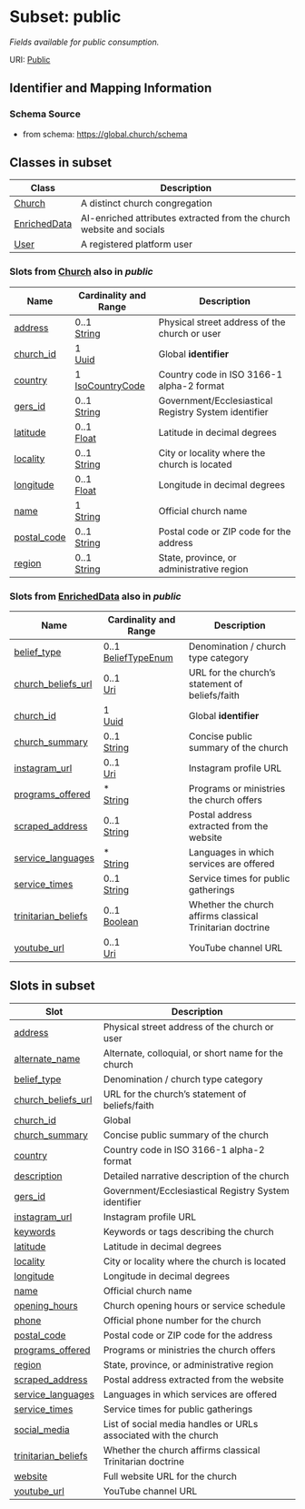 # Subset: public 


_Fields available for public consumption._



URI: [Public](Public.md)



## Identifier and Mapping Information






### Schema Source


* from schema: https://global.church/schema












        


        


        



        


        

        


        

        

        


        

        




        


        


        

        

        

        

        

        

        


        


        

        





        



        

        


        




        



        


        






## Classes in subset

| Class | Description |
| --- | --- |
| [Church](Church.md) | A distinct church congregation |
| [EnrichedData](EnrichedData.md) | AI-enriched attributes extracted from the church website and socials |
| [User](User.md) | A registered platform user |


### Slots from [Church](Church.md) also in _public_

| Name | Cardinality and Range | Description |
| ---  | ---  | --- |
| [address](address.md) | 0..1 <br/> [String](String.md) | Physical street address of the church or user  |
| [church_id](church_id.md) | 1 <br/> [Uuid](Uuid.md) | Global **identifier** |
| [country](country.md) | 1 <br/> [IsoCountryCode](IsoCountryCode.md) | Country code in ISO 3166-1 alpha-2 format  |
| [gers_id](gers_id.md) | 0..1 <br/> [String](String.md) | Government/Ecclesiastical Registry System identifier  |
| [latitude](latitude.md) | 0..1 <br/> [Float](Float.md) | Latitude in decimal degrees  |
| [locality](locality.md) | 0..1 <br/> [String](String.md) | City or locality where the church is located  |
| [longitude](longitude.md) | 0..1 <br/> [Float](Float.md) | Longitude in decimal degrees  |
| [name](name.md) | 1 <br/> [String](String.md) | Official church name  |
| [postal_code](postal_code.md) | 0..1 <br/> [String](String.md) | Postal code or ZIP code for the address  |
| [region](region.md) | 0..1 <br/> [String](String.md) | State, province, or administrative region  |

### Slots from [EnrichedData](EnrichedData.md) also in _public_

| Name | Cardinality and Range | Description |
| ---  | ---  | --- |
| [belief_type](belief_type.md) | 0..1 <br/> [BeliefTypeEnum](BeliefTypeEnum.md) | Denomination / church type category  |
| [church_beliefs_url](church_beliefs_url.md) | 0..1 <br/> [Uri](Uri.md) | URL for the church’s statement of beliefs/faith  |
| [church_id](church_id.md) | 1 <br/> [Uuid](Uuid.md) | Global **identifier** |
| [church_summary](church_summary.md) | 0..1 <br/> [String](String.md) | Concise public summary of the church  |
| [instagram_url](instagram_url.md) | 0..1 <br/> [Uri](Uri.md) | Instagram profile URL  |
| [programs_offered](programs_offered.md) | * <br/> [String](String.md) | Programs or ministries the church offers  |
| [scraped_address](scraped_address.md) | 0..1 <br/> [String](String.md) | Postal address extracted from the website  |
| [service_languages](service_languages.md) | * <br/> [String](String.md) | Languages in which services are offered  |
| [service_times](service_times.md) | 0..1 <br/> [String](String.md) | Service times for public gatherings  |
| [trinitarian_beliefs](trinitarian_beliefs.md) | 0..1 <br/> [Boolean](Boolean.md) | Whether the church affirms classical Trinitarian doctrine  |
| [youtube_url](youtube_url.md) | 0..1 <br/> [Uri](Uri.md) | YouTube channel URL  |





## Slots in subset

| Slot | Description |
| --- | --- |
| [address](address.md) | Physical street address of the church or user |
| [alternate_name](alternate_name.md) | Alternate, colloquial, or short name for the church |
| [belief_type](belief_type.md) | Denomination / church type category |
| [church_beliefs_url](church_beliefs_url.md) | URL for the church’s statement of beliefs/faith |
| [church_id](church_id.md) | Global |
| [church_summary](church_summary.md) | Concise public summary of the church |
| [country](country.md) | Country code in ISO 3166-1 alpha-2 format |
| [description](description.md) | Detailed narrative description of the church |
| [gers_id](gers_id.md) | Government/Ecclesiastical Registry System identifier |
| [instagram_url](instagram_url.md) | Instagram profile URL |
| [keywords](keywords.md) | Keywords or tags describing the church |
| [latitude](latitude.md) | Latitude in decimal degrees |
| [locality](locality.md) | City or locality where the church is located |
| [longitude](longitude.md) | Longitude in decimal degrees |
| [name](name.md) | Official church name |
| [opening_hours](opening_hours.md) | Church opening hours or service schedule |
| [phone](phone.md) | Official phone number for the church |
| [postal_code](postal_code.md) | Postal code or ZIP code for the address |
| [programs_offered](programs_offered.md) | Programs or ministries the church offers |
| [region](region.md) | State, province, or administrative region |
| [scraped_address](scraped_address.md) | Postal address extracted from the website |
| [service_languages](service_languages.md) | Languages in which services are offered |
| [service_times](service_times.md) | Service times for public gatherings |
| [social_media](social_media.md) | List of social media handles or URLs associated with the church |
| [trinitarian_beliefs](trinitarian_beliefs.md) | Whether the church affirms classical Trinitarian doctrine |
| [website](website.md) | Full website URL for the church |
| [youtube_url](youtube_url.md) | YouTube channel URL |


